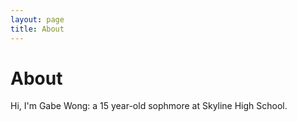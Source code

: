 ```yaml
---
layout: page
title: About
---
```

# About

Hi, I'm Gabe Wong: a 15 year-old sophmore at Skyline High School.